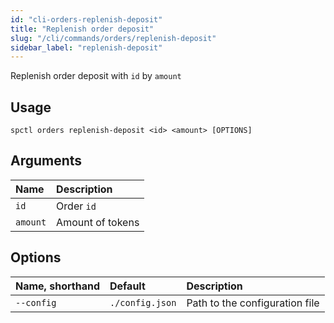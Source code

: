 ```yaml
---
id: "cli-orders-replenish-deposit"
title: "Replenish order deposit"
slug: "/cli/commands/orders/replenish-deposit"
sidebar_label: "replenish-deposit"
---
```


Replenish order deposit with `id` by `amount`

## Usage

```
spctl orders replenish-deposit <id> <amount> [OPTIONS]
```

## Arguments

|**Name**|**Description**|
| :- | :- |
|`id`|Order `id`|
|`amount`|Amount of tokens|

## Options

|**Name, shorthand**|**Default**|**Description**|
| :- | :- | :- |
|`--config`|`./config.json`|Path to the configuration file|
